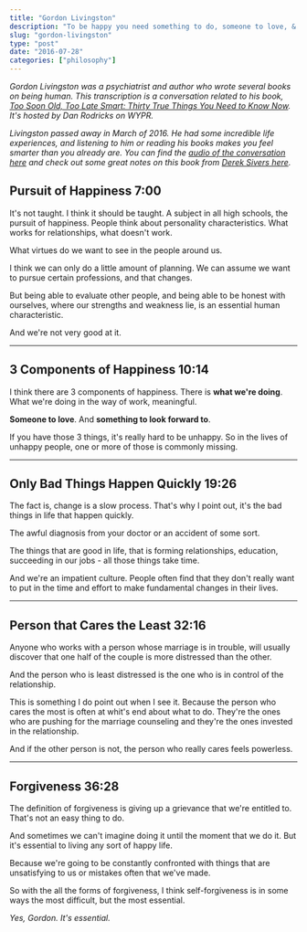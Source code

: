 ```yaml
---
title: "Gordon Livingston"
description: "To be happy you need something to do, someone to love, & something to look forward to."
slug: "gordon-livingston"  
type: "post"
date: "2016-07-28"
categories: ["philosophy"]
---
```


*Gordon Livingston was a psychiatrist and author who wrote several books on being human. This transcription is a conversation related to his book, [Too Soon Old, Too Late Smart: Thirty True Things You Need to Know Now](https://www.amazon.com/Too-Soon-Old-Late-Smart/dp/1569243735). It's hosted by Dan Rodricks on WYPR.* 

*Livingston passed away in March of 2016. He had some incredible life experiences, and listening to him or reading his books makes you feel smarter than you already are. You can find the [audio of the conversation here](http://programs.wypr.org/podcast/too-soon-old-too-late-smart-wednesday-august-15-12-1-pm) and check out some great notes on this book from [Derek Sivers here](https://sivers.org/book/30TrueThings).*


## Pursuit of Happiness 7:00 

It's not taught. I think it should be taught. A subject in all high schools, the pursuit of happiness. People think about personality characteristics. What works for relationships, what doesn't work. 

What virtues do we want to see in the people around us. 

I think we can only do a little amount of planning. We can assume we want to pursue certain professions, and that changes. 

But being able to evaluate other people, and being able to be honest with ourselves, where our strengths and weakness lie, is an essential human characteristic. 

And we're not very good at it. 

* * * 

## 3 Components of Happiness 10:14 

I think there are 3 components of happiness. There is **what we're doing**. What we're doing in the way of work, meaningful. 

**Someone to love**. And **something to look forward to**. 

If you have those 3 things, it's really hard to be unhappy. So in the lives of unhappy people, one or more of those is commonly missing. 

* * * 

## Only Bad Things Happen Quickly 19:26

The fact is, change is a slow process. That's why I point out, it's the bad things in life that happen quickly. 

The awful diagnosis from your doctor or an accident of some sort. 

The things that are good in life, that is forming relationships, education, succeeding in our jobs - all those things take time. 

And we're an impatient culture. People often find that they don't really want to put in the time and effort to make fundamental changes in their lives. 

* * * 

##  Person that Cares the Least 32:16 

Anyone who works with a person whose marriage is in trouble, will usually discover that one half of the couple is more distressed than the other. 

And the person who is least distressed is the one who is in control of the relationship. 

This is something I do point out when I see it. Because the person who cares the most is often at whit's end about what to do. They're the ones who are pushing for the marriage counseling and they're the ones invested in the relationship. 

And if the other person is not, the person who really cares feels powerless. 

* * * 

## Forgiveness 36:28

The definition of forgiveness is giving up a grievance that we're entitled to. That's not an easy thing to do. 

And sometimes we can't imagine doing it until the moment that we do it. But it's essential to living any sort of happy life. 

Because we're going to be constantly confronted with things that are unsatisfying to us or mistakes often that we've made. 

So with the all the forms of forgiveness, I think self-forgiveness is in some ways the most difficult, but the most essential. 

*Yes, Gordon. It's essential.* 

